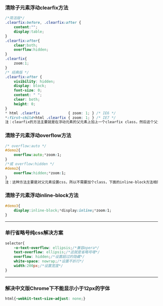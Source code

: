 ### 清除子元素浮动clearfix方法

```css
/*简洁版*/
.clearfix:before, .clearfix:after {
	content:"";
	display:table;
}
.clearfix:after{
	clear:both;
	overflow:hidden;
}
.clearfix{
    zoom:1;
}
/* 经典版 */
.clearfix:after {
    visibility: hidden;
    display: block;
    font-size: 0;
    content: " ";
    clear: both;
    height: 0;
}
* html .clearfix             { zoom: 1; } /* IE6 */
*:first-child+html .clearfix { zoom: 1; } /* IE7 */
注：clearfix的方法主要就是在浮动元素的父元素上加上一个clearfix class，然后这个父元素的框就会包括所有的浮动子元素。
```

### 清除子元素浮动overflow方法

```css
/* overflow:auto */
#demo2{
	overflow:auto;*zoom:1;
}
/*或 overflow:hidden */
#demo2{
	overflow:hidden;*zoom:1;
}
注：这种方法主要是对父元素设置css，所以不需要加个class，下面的inline-block方法相同，只需设置父元素的css即可
```

### 清除子元素浮动inline-block方法

```css
#demo3{
	display:inline-block;*display:inline;*zoom:1;
}
```

----

### 单行省略号纯css解决方案

```css
selector{
	-o-text-overflow: ellipsis;/*兼容opera*/
	text-overflow: ellipsis;/*这就是省略号喽*/		  
	overflow: hidden;/*设置超过的隐藏*/
	white-space: nowrap;/*设置不折行*/
	width:200px;/*设置宽度*/
}
```

----

### 解决中文版Chrome下不能显示小于12px的字体

```css
html{-webkit-text-size-adjust: none;}
```
